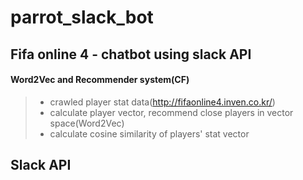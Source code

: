 # parrot_slack_bot

## Fifa online 4 - chatbot using slack API
#### Word2Vec and Recommender system(CF)
>- crawled player stat data(http://fifaonline4.inven.co.kr/)
>- calculate player vector, recommend close players in vector space(Word2Vec)
>- calculate cosine similarity of players' stat vector

## Slack API
